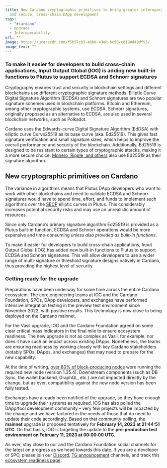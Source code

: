 ```yaml
---
title: New Cardano cryptographic primitives to bring greater interoperability
  and secure, cross-chain DApp development
tags:
  - "#cardano"
  - upgrade
  - Interoperability
url: ""
image: https://ucarecdn.com/f5b57c83-4bb0-49e0-bc50-c8190d49df93/
image_text: ""
---
```


### To make it easier for developers to build cross-chain applications, Input Output Global (IOG) is adding new built-in functions to Plutus to support ECDSA and Schnorr signatures

Cryptography ensures trust and security in blockchain settings and different blockchains use different cryptographic signature methods. Elliptic Curve Digital Signature Algorithm (ECDSA) and Schnorr signatures are two popular signature schemes used in blockchain platforms. Bitcoin and Ethereum, among other cryptographic systems, use ECDSA. Schnorr signatures, originally proposed as an alternative to ECDSA, are also used in several blockchain networks, such as Polkadot.

Cardano uses the Edwards-curve Digital Signature Algorithm (EdDSA) with elliptic curve Curve25519 as its base curve (aka. Ed25519). This gives fast signature verification and small signature sizes, which helps to improve the overall performance and security of the blockchain. Additionally, Ed25519 is designed to be resistant to certain types of cryptographic attacks, making it a more secure choice. [Monero, Ripple, and others](http://ethanfast.com/top-crypto.html) also use Ed25519 as their signature algorithm.

## New cryptographic primitives on Cardano

The variance in algorithms means that Plutus DApp developers who want to work with other blockchains and need to validate ECDSA and Schnorr signatures would have to spend time, effort, and funds to implement such algorithms over the [SECP](https://iohk.io/en/blog/posts/2022/11/03/what-is-secp-and-how-it-drives-cross-chain-development-on-cardano/) elliptic curves in Plutus. This considerably increases potential security risks and may use an unrealistic amount of resources.

Since only Cardano’s primary signature algorithm Ed25519 is provided as a Plutus built-in function, ECDSA and Schnorr operations would be more expensive and time-consuming *unless also provided as built-in functions*.

To make it easier for developers to build cross-chain applications, Input Output Global (IOG) has added new built-in functions to Plutus to support ECDSA and Schnorr signatures. This will allow developers to use a wider range of multi-signature or threshold signature designs natively in Cardano, thus providing the highest level of security.

### Getting ready for the upgrade

Preparations have been underway for some time across the entire Cardano ecosystem. The core engineering teams at IOG and the Cardano Foundation, SPOs, DApp developers, and exchanges have performed intensive integration testing in the preview test environment since November 2022, with positive results. This technology is now close to being deployed on the Cardano mainnet.

For the Vasil upgrade, IOG and the Cardano Foundation agreed on some clear critical mass indicators in the final mile to ensure ecosystem readiness. The new upgrade is not as complex as Vasil, for example, nor does it have such an impact across existing DApps. Nonetheless, the teams are ensuring readiness by working closely with key Cardano stakeholders (notably SPOs, DApps, and exchanges) that may need to prepare for the new capability.

At the time of writing, [over 80% of block-producing nodes](https://pooltool.io/networkhealth) were running the required new node (version 1.35.4). Downstream components (such as DB Sync, the wallet backend, GraphQL, etc.) are not impacted directly by the change, but as ever, compatibility against the new node version has been fully tested.

Exchanges have already been notified of the upgrade, so they have enough time to upgrade their systems as required. IOG has also polled the DApp/tool development community – very few projects will be impacted by the change and we have factored in the needs of those that do need to update their code accordingly. Based on that community polling, the **mainnet** upgrade is proposed tentatively for **February 14, 2023 at 21:44:51 UTC**. On that basis, IOG is targeting the update to the **pre-production test environment on February 11, 2023 at 00:00:00 UTC**.

As ever, stay close to our and the Cardano Foundation social channels for the latest on progress as we head towards this date. If you are a developer or SPO, please join our [Discord](https://discord.com/invite/inputoutput), [TG announcement](https://t.me/SPOannouncements) channels, and track this [ecosystem readiness page](https://iohk.zendesk.com/hc/en-us/articles/14669691361433-Ecosystem-readiness-for-the-SECP-upgrade).
